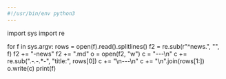 ```yaml
---
#!/usr/bin/env python3
---
```

import sys
import re

for f in sys.argv:
    rows = open(f).read().splitlines()
    f2 = re.sub(r"^news\.", "", f)
    f2 += "-news"
    f2 += ".md"
    o = open(f2, "w")
    c = "---\n"
    c += re.sub(".*-.*-.*-", "title:", rows[0])
    c += "\n---\n"
    c += "\n".join(rows[1:])
    o.write(c)
    print(f)
